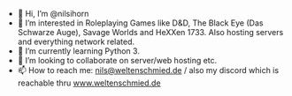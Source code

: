 - 👋 Hi, I’m @nilsihorn
- 👀 I’m interested in Roleplaying Games like D&D, The Black Eye (Das Schwarze Auge), Savage Worlds and HeXXen 1733. Also hosting servers and everything network related.
- 🌱 I’m currently learning Python 3.
- 💞️ I’m looking to collaborate on server/web hosting etc.
- 📫 How to reach me: nils@weltenschmied.de / also my discord which is reachable thru www.weltenschmied.de

<!---
nilsihorn/nilsihorn is a ✨ special ✨ repository because its `README.md` (this file) appears on your GitHub profile.
You can click the Preview link to take a look at your changes.
--->
